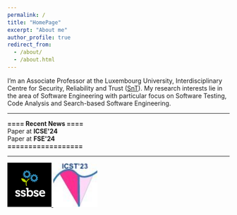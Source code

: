 ```yaml
---
permalink: /
title: "HomePage"
excerpt: "About me"
author_profile: true
redirect_from: 
  - /about/
  - /about.html
---
```


I’m an Associate Professor at the Luxembourg University, Interdisciplinary Centre for Security, Reliability and Trust ([SnT](https://wwwfr.uni.lu/snt)). My research interests lie in the area of Software Engineering with particular focus on Software Testing, Code Analysis and Search-based Software Engineering. 

---------------------------------------------------------------------------------------------------------------------------------------------------------

**==== Recent News ====**<br/>
Paper at **ICSE'24**<br/>
Paper at **FSE'24**<br/>
**==================**<br/>

---------------------------------------------------------------------------------------------------------------------------------------------------------
<a href="https://conf.researchr.org/home/ssbse-2022">
      <img src="/images/avatar-icon.png" width="100" height="100">
</a>


<a href="https://conf.researchr.org/home/icst-2023">
      <img src="/images/ICST.jpeg" width="100" height="100">
</a>


